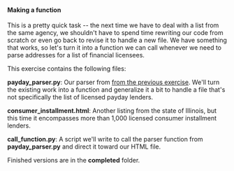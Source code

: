 #### Making a function

This is a pretty quick task -- the next time we have to deal with a list from the same agency, we shouldn't have to spend time rewriting our code from scratch or even go back to revise it to handle a new file. We have something that works, so let's turn it into a function we can call whenever we need to parse addresses for a list of financial licensees.

This exercise contains the following files:

**payday_parser.py**: Our parser from [from the previous exercise](pt3.md). We'll turn the existing work into a function and generalize it a bit to handle a file that's not specifically the list of licensed payday lenders.

**consumer_installment.html**: Another listing from the state of Illinois, but this time it encompasses more than 1,000 licensed consumer installment lenders.

**call_function.py**: A script we'll write to call the parser function from **payday_parser.py** and direct it toward our HTML file.

Finished versions are in the **completed** folder.